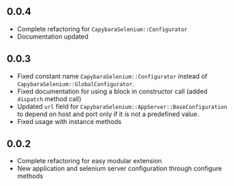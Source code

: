 ## 0.0.4

* Complete refactoring for `CapybaraSelenium::Configurator`
* Documentation updated

## 0.0.3

* Fixed constant name `CapybaraSelenium::Configurator` instead of 
  `CapybaraSelenium::GlobalConfigurator`.
* Fixed documentation for using a block in constructor call (added `dispatch` 
  method call)
* Updated `url` field for `CapybaraSelenium::AppServer::BaseConfiguration` to
  depend on host and port only if it is not a predefined value.
* Fixed usage with instance methods

## 0.0.2

* Complete refactoring for easy modular extension
* New application and selenium server configuration through configure methods
